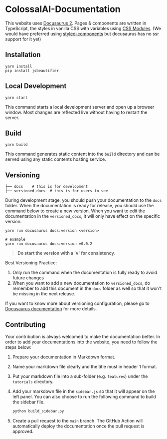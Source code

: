 # ColossalAI-Documentation

This website uses [Docusaurus 2](https://v2.docusaurus.io/). 
Pages & components are written in TypeScript, the styles in vanilla CSS with
variables using
[CSS Modules](https://github.com/css-modules/css-modules).
(We would have preferred using [styled-components](https://styled-components.com/) but docusaurus has no ssr support for
it yet)

## Installation

```console
yarn install
pip install jsbeautifier
```

## Local Development

```console
yarn start
```

This command starts a local development server and open up a browser window. Most changes are reflected live without having to restart the server.

## Build

```console
yarn build
```
This command generates static content into the `build` directory and can be served using any static contents hosting service.

## Versioning

```text
├── docs    # this is for development
├── versioned_docs  # this is for users to see
```

During development stage, you should push your documentation to the `docs` folder. 
When the documentation is ready for release, you should use the command below to create a new version. 
When you want to edit the documentation in the `versioned_docs`, it will only have effect on the specific version.

```command
yarn run docusaurus docs:version <version>

# example
yarn run docusaurus docs:version v0.0.2
```

> **Do start the version with a 'v' for consistency**.

Best Versioning Practice:
1. Only run the command when the documentation is fully ready to avoid future changes
2. When you want to add a new documentation to `versioned_docs`, do remember to add this document in the `docs` folder as well so 
that it won't be missing in the next release.

If you want to know more about versioning configuration, please go to [Docusaurus documentation](https://docusaurus.io/docs/versioning) for more details.

## Contributing

Your contribution is always welcomed to make the documentation better. 
In order to add your documentations into the website, you need to follow the steps below:

1. Prepare your documentation in Markdown format.
2. Name your markdown file clearly and the title must in header 1 format.
3. Put your markdown file into a sub-folder (e.g. `features`) under the `tutorials` directory.
4. Add your markdown file in the `sidebar.js` so that it will appear on the left panel. 
You can also choose to run the following command to build the sidebar file.

    ```python
    python build_sidebar.py
    ```
5. Create a pull request to the `main` branch. The GitHub Action will automatically deploy the documentation once the 
pull request is approved.